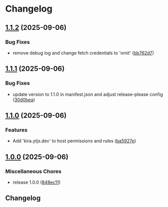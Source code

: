 # Changelog

## [1.1.2](https://github.com/LuanRT/ytc-bridge/compare/ytc-bridge-v1.1.1...ytc-bridge-v1.1.2) (2025-09-06)


### Bug Fixes

* remove debug log and change fetch credentials to 'omit' ([bb762d7](https://github.com/LuanRT/ytc-bridge/commit/bb762d730b2d094374aa03526ec663c3f94cb277))

## [1.1.1](https://github.com/LuanRT/ytc-bridge/compare/ytc-bridge-v1.1.0...ytc-bridge-v1.1.1) (2025-09-06)


### Bug Fixes

* update version to 1.1.0 in manifest.json and adjust release-please config ([30d0bea](https://github.com/LuanRT/ytc-bridge/commit/30d0bea5694a648e7b7bbbf5a280fe27da6b0889))

## [1.1.0](https://github.com/LuanRT/ytc-bridge/compare/ytc-bridge-v1.0.0...ytc-bridge-v1.1.0) (2025-09-06)


### Features

* Add 'kira.ytjs.dev' to host permissions and rules ([ba5927e](https://github.com/LuanRT/ytc-bridge/commit/ba5927efc45aa56ae5b46d3f7330dbdf242eae14))

## [1.0.0](https://github.com/LuanRT/ytc-bridge/compare/ytc-bridge-v1.0.0...ytc-bridge-v1.0.0) (2025-09-06)


### Miscellaneous Chores

* release 1.0.0 ([848ec11](https://github.com/LuanRT/ytc-bridge/commit/848ec1118cd428a55d162e38480d5ec7b1017c18))

## Changelog
